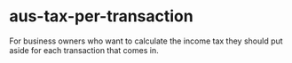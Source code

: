 # aus-tax-per-transaction
For business owners who want to calculate the income tax they should put aside for each transaction that comes in.
